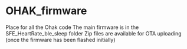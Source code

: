 # OHAK_firmware
Place for all the Ohak code
The main firmware is in the SFE_HeartRate_ble_sleep folder
Zip files are available for OTA uploading (once the firmware has been flashed initially)
